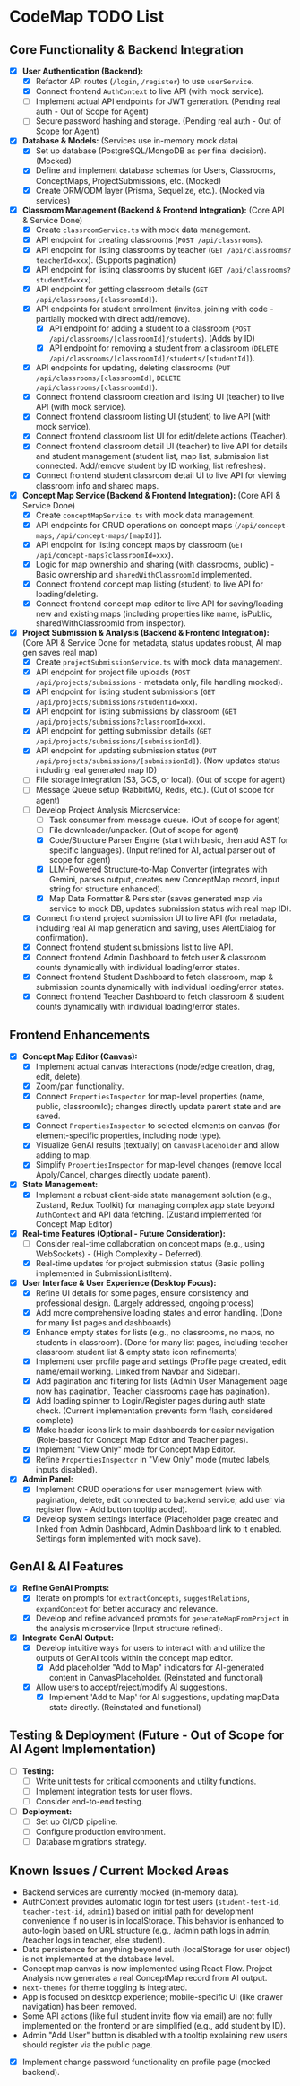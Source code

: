 
# CodeMap TODO List

## Core Functionality & Backend Integration
- [x] **User Authentication (Backend):**
    - [x] Refactor API routes (`/login`, `/register`) to use `userService`.
    - [x] Connect frontend `AuthContext` to live API (with mock service).
    - [ ] Implement actual API endpoints for JWT generation. (Pending real auth - Out of Scope for Agent)
    - [ ] Secure password hashing and storage. (Pending real auth - Out of Scope for Agent)
- [x] **Database & Models:** (Services use in-memory mock data)
    - [x] Set up database (PostgreSQL/MongoDB as per final decision). (Mocked)
    - [x] Define and implement database schemas for Users, Classrooms, ConceptMaps, ProjectSubmissions, etc. (Mocked)
    - [x] Create ORM/ODM layer (Prisma, Sequelize, etc.). (Mocked via services)
- [x] **Classroom Management (Backend & Frontend Integration):** (Core API & Service Done)
    - [x] Create `classroomService.ts` with mock data management.
    - [x] API endpoint for creating classrooms (`POST /api/classrooms`).
    - [x] API endpoint for listing classrooms by teacher (`GET /api/classrooms?teacherId=xxx`). (Supports pagination)
    - [x] API endpoint for listing classrooms by student (`GET /api/classrooms?studentId=xxx`).
    - [x] API endpoint for getting classroom details (`GET /api/classrooms/[classroomId]`).
    - [x] API endpoints for student enrollment (invites, joining with code - partially mocked with direct add/remove).
        - [x] API endpoint for adding a student to a classroom (`POST /api/classrooms/[classroomId]/students`). (Adds by ID)
        - [x] API endpoint for removing a student from a classroom (`DELETE /api/classrooms/[classroomId]/students/[studentId]`).
    - [x] API endpoints for updating, deleting classrooms (`PUT /api/classrooms/[classroomId]`, `DELETE /api/classrooms/[classroomId]`).
    - [x] Connect frontend classroom creation and listing UI (teacher) to live API (with mock service).
    - [x] Connect frontend classroom listing UI (student) to live API (with mock service).
    - [x] Connect frontend classroom list UI for edit/delete actions (Teacher).
    - [x] Connect frontend classroom detail UI (teacher) to live API for details and student management (student list, map list, submission list connected. Add/remove student by ID working, list refreshes).
    - [x] Connect frontend student classroom detail UI to live API for viewing classroom info and shared maps.
- [x] **Concept Map Service (Backend & Frontend Integration):** (Core API & Service Done)
    - [x] Create `conceptMapService.ts` with mock data management.
    - [x] API endpoints for CRUD operations on concept maps (`/api/concept-maps`, `/api/concept-maps/[mapId]`).
    - [x] API endpoint for listing concept maps by classroom (`GET /api/concept-maps?classroomId=xxx`).
    - [x] Logic for map ownership and sharing (with classrooms, public) - Basic ownership and `sharedWithClassroomId` implemented.
    - [x] Connect frontend concept map listing (student) to live API for loading/deleting.
    - [x] Connect frontend concept map editor to live API for saving/loading new and existing maps (including properties like name, isPublic, sharedWithClassroomId from inspector).
- [x] **Project Submission & Analysis (Backend & Frontend Integration):** (Core API & Service Done for metadata, status updates robust, AI map gen saves real map)
    - [x] Create `projectSubmissionService.ts` with mock data management.
    - [x] API endpoint for project file uploads (`POST /api/projects/submissions` - metadata only, file handling mocked).
    - [x] API endpoint for listing student submissions (`GET /api/projects/submissions?studentId=xxx`).
    - [x] API endpoint for listing submissions by classroom (`GET /api/projects/submissions?classroomId=xxx`).
    - [x] API endpoint for getting submission details (`GET /api/projects/submissions/[submissionId]`).
    - [x] API endpoint for updating submission status (`PUT /api/projects/submissions/[submissionId]`). (Now updates status including real generated map ID)
    - [ ] File storage integration (S3, GCS, or local). (Out of scope for agent)
    - [ ] Message Queue setup (RabbitMQ, Redis, etc.). (Out of scope for agent)
    - [ ] Develop Project Analysis Microservice:
        - [ ] Task consumer from message queue. (Out of scope for agent)
        - [ ] File downloader/unpacker. (Out of scope for agent)
        - [x] Code/Structure Parser Engine (start with basic, then add AST for specific languages). (Input refined for AI, actual parser out of scope for agent)
        - [x] LLM-Powered Structure-to-Map Converter (integrates with Gemini, parses output, creates new ConceptMap record, input string for structure enhanced).
        - [x] Map Data Formatter & Persister (saves generated map via service to mock DB, updates submission status with real map ID).
    - [x] Connect frontend project submission UI to live API (for metadata, including real AI map generation and saving, uses AlertDialog for confirmation).
    - [x] Connect frontend student submissions list to live API.
    - [x] Connect frontend Admin Dashboard to fetch user & classroom counts dynamically with individual loading/error states.
    - [x] Connect frontend Student Dashboard to fetch classroom, map & submission counts dynamically with individual loading/error states.
    - [x] Connect frontend Teacher Dashboard to fetch classroom & student counts dynamically with individual loading/error states.

## Frontend Enhancements
- [x] **Concept Map Editor (Canvas):**
    - [x] Implement actual canvas interactions (node/edge creation, drag, edit, delete).
    - [x] Zoom/pan functionality.
    - [x] Connect `PropertiesInspector` for map-level properties (name, public, classroomId); changes directly update parent state and are saved.
    - [x] Connect `PropertiesInspector` to selected elements on canvas (for element-specific properties, including node type).
    - [x] Visualize GenAI results (textually) on `CanvasPlaceholder` and allow adding to map.
    - [x] Simplify `PropertiesInspector` for map-level changes (remove local Apply/Cancel, changes directly update parent).
- [x] **State Management:**
    - [x] Implement a robust client-side state management solution (e.g., Zustand, Redux Toolkit) for managing complex app state beyond `AuthContext` and API data fetching. (Zustand implemented for Concept Map Editor)
- [x] **Real-time Features (Optional - Future Consideration):**
    - [ ] Consider real-time collaboration on concept maps (e.g., using WebSockets) - (High Complexity - Deferred).
    - [x] Real-time updates for project submission status (Basic polling implemented in SubmissionListItem).
- [x] **User Interface & User Experience (Desktop Focus):**
    - [x] Refine UI details for some pages, ensure consistency and professional design. (Largely addressed, ongoing process)
    - [x] Add more comprehensive loading states and error handling. (Done for many list pages and dashboards)
    - [x] Enhance empty states for lists (e.g., no classrooms, no maps, no students in classroom). (Done for many list pages, including teacher classroom student list & empty state icon refinements)
    - [x] Implement user profile page and settings (Profile page created, edit name/email working. Linked from Navbar and Sidebar).
    - [x] Add pagination and filtering for lists (Admin User Management page now has pagination, Teacher classrooms page has pagination).
    - [x] Add loading spinner to Login/Register pages during auth state check. (Current implementation prevents form flash, considered complete)
    - [x] Make header icons link to main dashboards for easier navigation (Role-based for Concept Map Editor and Teacher pages).
    - [x] Implement "View Only" mode for Concept Map Editor.
    - [x] Refine `PropertiesInspector` in "View Only" mode (muted labels, inputs disabled).
- [x] **Admin Panel:**
    - [x] Implement CRUD operations for user management (view with pagination, delete, edit connected to backend service; add user via register flow - Add button tooltip added).
    - [x] Develop system settings interface (Placeholder page created and linked from Admin Dashboard, Admin Dashboard link to it enabled. Settings form implemented with mock save).

## GenAI & AI Features
- [x] **Refine GenAI Prompts:**
    - [x] Iterate on prompts for `extractConcepts`, `suggestRelations`, `expandConcept` for better accuracy and relevance.
    - [x] Develop and refine advanced prompts for `generateMapFromProject` in the analysis microservice (Input structure refined).
- [x] **Integrate GenAI Output:**
    - [x] Develop intuitive ways for users to interact with and utilize the outputs of GenAI tools within the concept map editor.
        - [x] Add placeholder "Add to Map" indicators for AI-generated content in CanvasPlaceholder. (Reinstated and functional)
    - [x] Allow users to accept/reject/modify AI suggestions.
        - [x] Implement 'Add to Map' for AI suggestions, updating mapData state directly. (Reinstated and functional)

## Testing & Deployment (Future - Out of Scope for AI Agent Implementation)
- [ ] **Testing:**
    - [ ] Write unit tests for critical components and utility functions.
    - [ ] Implement integration tests for user flows.
    - [ ] Consider end-to-end testing.
- [ ] **Deployment:**
    - [ ] Set up CI/CD pipeline.
    - [ ] Configure production environment.
    - [ ] Database migrations strategy.

## Known Issues / Current Mocked Areas
- Backend services are currently mocked (in-memory data).
- AuthContext provides automatic login for test users (`student-test-id`, `teacher-test-id`, `admin1`) based on initial path for development convenience if no user is in localStorage. This behavior is enhanced to auto-login based on URL structure (e.g., /admin path logs in admin, /teacher logs in teacher, else student).
- Data persistence for anything beyond auth (localStorage for user object) is not implemented at the database level.
- Concept map canvas is now implemented using React Flow. Project Analysis now generates a real ConceptMap record from AI output.
- `next-themes` for theme toggling is integrated.
- App is focused on desktop experience; mobile-specific UI (like drawer navigation) has been removed.
- Some API actions (like full student invite flow via email) are not fully implemented on the frontend or are simplified (e.g., add student by ID).
- Admin "Add User" button is disabled with a tooltip explaining new users should register via the public page.
- [x] Implement change password functionality on profile page (mocked backend).

```